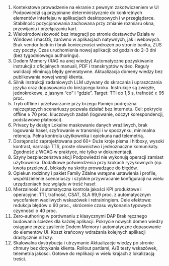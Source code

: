 1) Kontekstowe prowadzenie na ekranie z pewnym zakotwiczeniem w UI
   Podpowiedzi są przypinane deterministycznie do konkretnych elementów interfejsu w aplikacjach desktopowych i w przeglądarce. Stabilność pozycjonowania zachowana przy zmianie rozmiaru okna, przewijaniu i przełączaniu kart.
2) Wielośrodowiskowość bez integracji po stronie dostawców
   Działa w Windows i macOS, zarówno w aplikacjach natywnych, jak i webowych. Brak vendor lock-in i brak konieczności wdrożeń po stronie banku, ZUS czy poczty. Czas uruchomienia nowej aplikacji: od godzin do 2–3 dni (bez tygodniowego authoringu).
3) Dodem Memory (RAG na anej wiedzy)
   Automatyczne pozyskiwanie instrukcji z oficjalnych manuali, PDF i transkryptów wideo. Reguły walidacji eliminują błędy generatywne. Aktualizacja domeny wiedzy bez publikowania nowej wersji klienta.
4) Silnik instrukcji zadaniowych
   LLM używany do skracania i upraszczania języka oraz dopasowania do bieżącego kroku. Instrukcje są zwięzłe, jednokrokowe, z jasnym “co” i “gdzie”. Target: TTI do 1,5 s, trafność ≥ 95 proc.
5) Tryb offline i przetwarzanie przy brzegu
   Pamięć podręczna najczęstszych scenariuszy pozwala działać bez internetu. Cel: pokrycie offline ≥ 70 proc. kluczowych zadań (logowanie, odczyt korespondencji, podstawowe płatności).
6) Privacy by design
   Lokalne maskowanie danych wrażliwych, brak logowania haseł, szyfrowanie w transmisji i w spoczynku, minimalna retencja. Pełna kontrola użytkownika i opiekuna nad telemetrią.
7) Dostępność zaprojektowana pod 60+
   Duże kroje pisma i hitboxy, wysoki kontrast, narracja TTS, proste słownictwo i jednoznaczne komunikaty. Zgodność z WCAG w praktyce, nie tylko w dokumentacji.
8) Szyny bezpieczeństwa akcji
   Podpowiedzi nie wykonują operacji zamiast użytkownika. Dodatkowe potwierdzenia przy krokach ryzykownych (np. kwota przelewu), blokady na skróty prowadzące do błędów.
9) Opiekun rodzinny i pakiet Family
   Zdalne wstępne ustawienia i profile, współdzielenie scenariuszy i szybkie przywracanie konfiguracji na wielu urządzeniach bez wglądu w treść haseł.
10) Mierzalność i automatyczna kontrola jakości
    KPI produktowe i operacyjne: TTI, trafność, CSAT, SLA 99,9 proc. z automatycznym wycofaniem wadliwych wskazówek i retrainingiem. Cele efektowe: redukcja błędów o 60 proc., skrócenie czasu wykonania typowych czynności o 40 proc.
11) Zero-authoring w porównaniu z klasycznymi DAP
    Brak ręcznego budowania ścieżek dla każdej aplikacji. Pokrycie nowych domen wiedzy osiągane przez zasilenie Dodem Memory i automatyczne dopasowanie do elementów UI. Koszt krańcowy wdrażania kolejnych aplikacji drastycznie niższy.
12) Skalowalna dystrybucja i utrzymanie
    Aktualizacje wiedzy po stronie chmury bez dotykania klienta. Rollout partiami, A/B testy wskazówek, telemetria jakości. Gotowe do replikacji w wielu krajach z lokalizacją treści.
